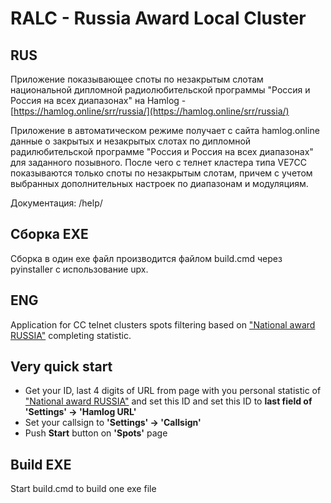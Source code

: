 # RALC - Russia Award Local Cluster
## RUS
Приложение показывающее споты по незакрытым слотам национальной дипломной радиолюбительской программы 
"Россия и Россия на всех диапазонах" на Hamlog - [https://hamlog.online/srr/russia/](https://hamlog.online/srr/russia/)

Приложение в автоматическом режиме получает с сайта hamlog.online данные о закрытых и незакрытых слотах по дипломной 
радилюбительской программе "Россия и Россия на всех диапазонах" для заданного позывного. После чего с телнет кластера 
типа VE7CC показываются только споты по незакрытым слотам, причем с учетом выбранных дополнительных настроек по 
диапазонам и модуляциям.

Документация: /help/

## Сборка EXE
Сборка в один exe файл производится файлом build.cmd через pyinstaller с использование upx.

## ENG
Application for CC telnet clusters spots filtering based on ["National award RUSSIA"](https://hamlog.online/srr/russia/) 
completing statistic.

## Very quick start
* Get your ID, last 4 digits of URL from page with you personal statistic of ["National award RUSSIA"](https://hamlog.online/srr/russia/)
and set this ID and set this ID to **last field of 'Settings' -> 'Hamlog URL'**
* Set your callsign to **'Settings' -> 'Callsign'** 
* Push **Start** button on **'Spots'** page

## Build EXE
Start build.cmd to build one exe file